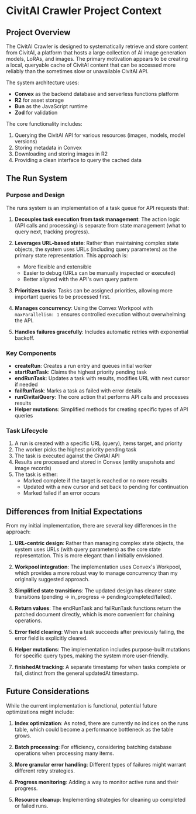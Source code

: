 # CivitAI Crawler Project Context

## Project Overview

The CivitAI Crawler is designed to systematically retrieve and store content from CivitAI, a platform that hosts a large collection of AI image generation models, LoRAs, and images. The primary motivation appears to be creating a local, queryable cache of CivitAI content that can be accessed more reliably than the sometimes slow or unavailable CivitAI API.

The system architecture uses:
- **Convex** as the backend database and serverless functions platform
- **R2** for asset storage
- **Bun** as the JavaScript runtime
- **Zod** for validation

The core functionality includes:
1. Querying the CivitAI API for various resources (images, models, model versions)
2. Storing metadata in Convex
3. Downloading and storing images in R2
4. Providing a clean interface to query the cached data

## The Run System

### Purpose and Design

The runs system is an implementation of a task queue for API requests that:

1. **Decouples task execution from task management**: The action logic (API calls and processing) is separate from state management (what to query next, tracking progress).

2. **Leverages URL-based state**: Rather than maintaining complex state objects, the system uses URLs (including query parameters) as the primary state representation. This approach is:
   - More flexible and extensible
   - Easier to debug (URLs can be manually inspected or executed)
   - Better aligned with the API's own query pattern

3. **Prioritizes tasks**: Tasks can be assigned priorities, allowing more important queries to be processed first.

4. **Manages concurrency**: Using the Convex Workpool with `maxParallelism: 1` ensures controlled execution without overwhelming the API.

5. **Handles failures gracefully**: Includes automatic retries with exponential backoff.

### Key Components

- **createRun**: Creates a run entry and queues initial worker
- **startRunTask**: Claims the highest priority pending task
- **endRunTask**: Updates a task with results, modifies URL with next cursor if needed
- **failRunTask**: Marks a task as failed with error details
- **runCivitaiQuery**: The core action that performs API calls and processes results
- **Helper mutations**: Simplified methods for creating specific types of API queries

### Task Lifecycle

1. A run is created with a specific URL (query), items target, and priority
2. The worker picks the highest priority pending task
3. The task is executed against the CivitAI API
4. Results are processed and stored in Convex (entity snapshots and image records)
5. The task is either:
   - Marked complete if the target is reached or no more results
   - Updated with a new cursor and set back to pending for continuation
   - Marked failed if an error occurs

## Differences from Initial Expectations

From my initial implementation, there are several key differences in the approach:

1. **URL-centric design**: Rather than managing complex state objects, the system uses URLs (with query parameters) as the core state representation. This is more elegant than I initially envisioned.

2. **Workpool integration**: The implementation uses Convex's Workpool, which provides a more robust way to manage concurrency than my originally suggested approach.

3. **Simplified state transitions**: The updated design has cleaner state transitions (pending → in_progress → pending/completed/failed).

4. **Return values**: The endRunTask and failRunTask functions return the patched document directly, which is more convenient for chaining operations.

5. **Error field clearing**: When a task succeeds after previously failing, the error field is explicitly cleared.

6. **Helper mutations**: The implementation includes purpose-built mutations for specific query types, making the system more user-friendly.

7. **finishedAt tracking**: A separate timestamp for when tasks complete or fail, distinct from the general updatedAt timestamp.

## Future Considerations

While the current implementation is functional, potential future optimizations might include:

1. **Index optimization**: As noted, there are currently no indices on the runs table, which could become a performance bottleneck as the table grows.

2. **Batch processing**: For efficiency, considering batching database operations when processing many items.

3. **More granular error handling**: Different types of failures might warrant different retry strategies.

4. **Progress monitoring**: Adding a way to monitor active runs and their progress.

5. **Resource cleanup**: Implementing strategies for cleaning up completed or failed runs. 